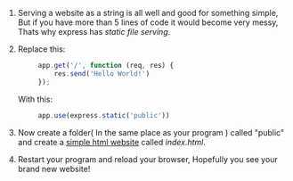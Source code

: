 1. Serving a website as a string is all well and good for something simple, But if you have more than 5 lines of code it would become very messy, Thats why express has _static file serving_.
2. Replace this:

   ```js
        app.get('/', function (req, res) {
            res.send('Hello World!')
        });
   ```

   With this:

   ```js
        app.use(express.static('public'))
   ```

3. Now create a folder\( In the same place as your program \) called "public" and create a [simple html website](https://www.gitbook.com/book/coderdojo/beginner-html-css/details) called _index.html_.

4. Restart your program and reload your browser, Hopefully you see your brand new website!



